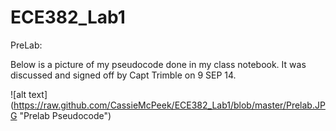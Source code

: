 ECE382_Lab1
===========

PreLab:

Below is a picture of my pseudocode done in my class notebook. It was discussed and signed off by Capt Trimble on 9 SEP 14. 

![alt text] (https://raw.github.com/CassieMcPeek/ECE382_Lab1/blob/master/Prelab.JPG "Prelab Pseudocode")
